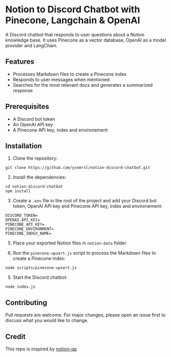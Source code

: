 # Notion to Discord Chatbot with Pinecone, Langchain & OpenAI

A Discord chatbot that responds to user questions about a Notion knowledge base. It uses Pinecone as a vector database, OpenAI as a model provider and LangChain.

## Features

- Processes Markdown files to create a Pinecone index
- Responds to user messages when mentioned
- Searches for the most relevant docs and generates a summarized response

## Prerequisites

- A Discord bot token
- An OpenAI API key
- A Pinecone API key, index and environement

## Installation

1. Clone the repository:

```
git clone https://github.com/ysnmrsl/notion-discord-chatbot.git
```

2. Install the dependencies:

```
cd notion-discord-chatbot
npm install
```

3. Create a `.env` file in the root of the project and add your Discord bot token, OpenAI API key and Pinecone API key, index and environement:

```
DISCORD_TOKEN=
OPENAI_API_KEY=
PINECONE_API_KEY=
PINECONE_ENVIRONMENT=
PINECONE_INDEX_NAME=
```

5. Place your exported Notion files in `notion-data` folder

6. Run the `pinecone-upsert.js` script to process the Markdown files to create a Pinecone index:

```
node scripts/pinecone-upsert.js
```

5. Start the Discord chatbot:

```
node index.js
```

## Contributing

Pull requests are welcome. For major changes, please open an issue first to discuss what you would like to change.

## Credit

This repo is inspired by [notion-qa](https://github.com/hwchase17/notion-qa)
